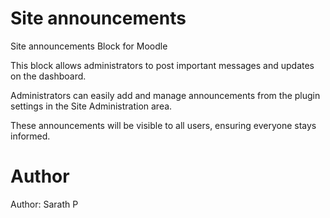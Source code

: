 # Site announcements
Site announcements Block for Moodle

This block allows administrators to post important messages and updates on the dashboard. 

Administrators can easily add and manage announcements from the plugin settings in the Site Administration area. 

These announcements will be visible to all users, ensuring everyone stays informed.

# Author

Author: Sarath P